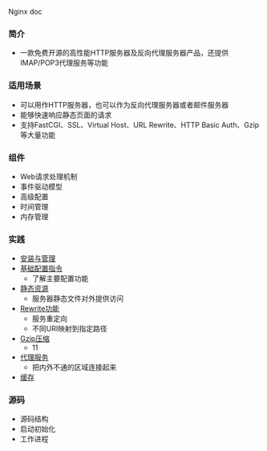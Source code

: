 Nginx doc

### 简介
- 一款免费开源的高性能HTTP服务器及反向代理服务器产品，还提供IMAP/POP3代理服务等功能
### 适用场景
- 可以用作HTTP服务器，也可以作为反向代理服务器或者邮件服务器
- 能够快速响应静态页面的请求
- 支持FastCGI、SSL、Virtual Host、URL Rewrite、HTTP Basic Auth、Gzip等大量功能
### 组件
- Web请求处理机制
- 事件驱动模型
- 高级配置
- 时间管理
- 内存管理
### 实践
- [安装与管理](doc/practice/install.md)
- [基础配置指令](doc/practice/configuration.md)
    - 了解主要配置功能
- [静态资源](doc/practice/static.md)
    - 服务器静态文件对外提供访问
- [Rewrite功能](doc/practice/rewrite.md)
    - 服务重定向
    - 不同URI映射到指定路径
- [Gzip压缩](doc/practice/compression.md)
    - 11
- [代理服务](doc/practice/proxy.md)
    - 把内外不通的区域连接起来
- [缓存](doc/practice/cache.md)
### 源码
- 源码结构
- 启动初始化
- 工作进程